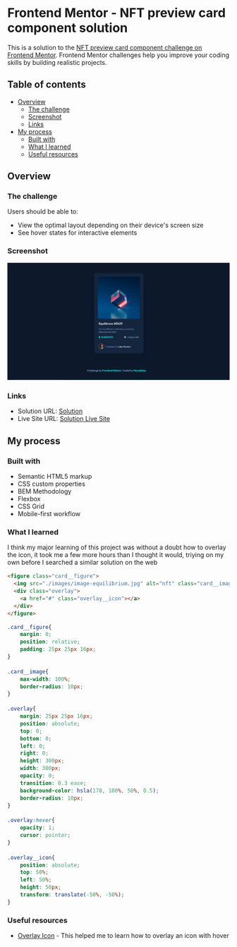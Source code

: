 # Frontend Mentor - NFT preview card component solution

This is a solution to the [NFT preview card component challenge on Frontend Mentor](https://www.frontendmentor.io/challenges/nft-preview-card-component-SbdUL_w0U). Frontend Mentor challenges help you improve your coding skills by building realistic projects. 

## Table of contents

- [Overview](#overview)
  - [The challenge](#the-challenge)
  - [Screenshot](#screenshot)
  - [Links](#links)
- [My process](#my-process)
  - [Built with](#built-with)
  - [What I learned](#what-i-learned)
  - [Useful resources](#useful-resources)

## Overview

### The challenge

Users should be able to:

- View the optimal layout depending on their device's screen size
- See hover states for interactive elements

### Screenshot

![Solution Image](/images/Solution.png)

### Links

- Solution URL: [Solution](https://github.com/Astiaz/NFT-Preview-Card-Challenge)
- Live Site URL: [Solution Live Site](https://astiaz.github.io/NFT-Preview-Card-Challenge/)

## My process

### Built with

- Semantic HTML5 markup
- CSS custom properties
- BEM Methodology
- Flexbox
- CSS Grid
- Mobile-first workflow

### What I learned

I think my major learning of this project was without a doubt how to overlay the icon, it took me a few more hours than I thought it would, triying on my own before I searched a similar solution on the web

```html
<figure class="card__figure">
  <img src="./images/image-equilibrium.jpg" alt="nft" class="card__image">
  <div class="overlay">
    <a href="#" class="overlay__icon"></a>
  </div>
</figure>
```
```css
.card__figure{
    margin: 0;
    position: relative;
    padding: 25px 25px 16px;
}

.card__image{
    max-width: 100%;
    border-radius: 10px;
}

.overlay{
    margin: 25px 25px 16px;
    position: absolute;
    top: 0;
    bottom: 0;
    left: 0;
    right: 0;
    height: 300px;
    width: 300px;
    opacity: 0;
    transition: 0.3 ease;
    background-color: hsla(178, 100%, 50%, 0.5);
    border-radius: 10px;
}

.overlay:hover{
    opacity: 1;
    cursor: pointer;
}

.overlay__icon{
    position: absolute;
    top: 50%;
    left: 50%;
    height: 50px;
    transform: translate(-50%, -50%);
}
```

### Useful resources

- [Overlay Icon](https://www.w3schools.com/howto/howto_css_image_overlay_icon.asp) - This helped me to learn how to overlay an icon with hover

